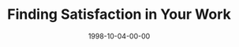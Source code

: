 ---
layout: message
category: message
series: "Building the Life You've Always Wanted"
title: "Finding Satisfaction in Your Work"
date: 1998-10-04-00-00
message_id: 424
---